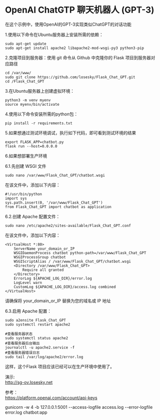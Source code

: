 # OpenAI ChatGTP 聊天机器人 (GPT-3)
在这个示例中，使用OpenAI的GPT-3实现类似ChatGPT的对话功能

1.使用以下命令在Ubuntu服务器上安装所需的依赖：
```
sudo apt-get update
sudo apt-get install apache2 libapache2-mod-wsgi-py3 python3-pip
```

2.克隆项目到服务器：使用 git 命令从 Github 中克隆你的 Flask 项目到服务器对应路径
```
cd /var/www/
sudo git clone https://github.com/losesky/Flask_Chat_GPT.git
cd /Flask_Chat_GPT
```
3.在Ubuntu服务器上创建虚拟环境：
```
python3 -m venv myenv
source myenv/bin/activate
```
4.使用以下命令安装所需的python包：
```
pip install -r requirements.txt
```
5.如果想通过测试环境调试，执行如下代码，即可看到测试环境的结果
```
export FLASK_APP=chatbot.py
flask run --host=0.0.0.0
```
6.如果想部署生产环境

6.1.先创建 WSGI 文件
```
sudo nano /var/www/Flask_Chat_GPT/chatbot.wsgi
```
在该文件中，添加以下内容：
```
#!/usr/bin/python
import sys
sys.path.insert(0, '/var/www/Flask_Chat_GPT')
from Flask_Chat_GPT import chatbot as application
```
6.2.创建 Apache 配置文件：
```
sudo nano /etc/apache2/sites-available/Flask_Chat_GPT.conf
```
在该文件中，添加以下内容：
```
<VirtualHost *:80>
    ServerName your_domain_or_IP
    WSGIDaemonProcess chatbot python-path=/var/www/Flask_Chat_GPT
    WSGIProcessGroup chatbot
    WSGIScriptAlias / /var/www/Flask_Chat_GPT/chatbot.wsgi
    <Directory /var/www/Flask_Chat_GPT>
        Require all granted
    </Directory>
    ErrorLog ${APACHE_LOG_DIR}/error.log
    LogLevel warn
    CustomLog ${APACHE_LOG_DIR}/access.log combined
</VirtualHost>
```
请确保将 your_domain_or_IP 替换为您的域名或 IP 地址

6.3.启用 Apache 配置：
```
sudo a2ensite Flask_Chat_GPT
sudo systemctl restart apache2

#查看服务器状态
sudo systemctl status apache2
#查看服务器后台输出
journalctl -u apache2.service -f
#查看服务器错误日志
sudo tail /var/log/apache2/error.log
```
这样，这个Flask 项目应该已经可以在生产环境中使用了。

演示: \
http://sg-ov.losesky.net

参考：\
https://platform.openai.com/account/api-keys


gunicorn -w 4 -b 127.0.0.1:5001 --access-logfile access.log --error-logfile error.log chatbot:app
